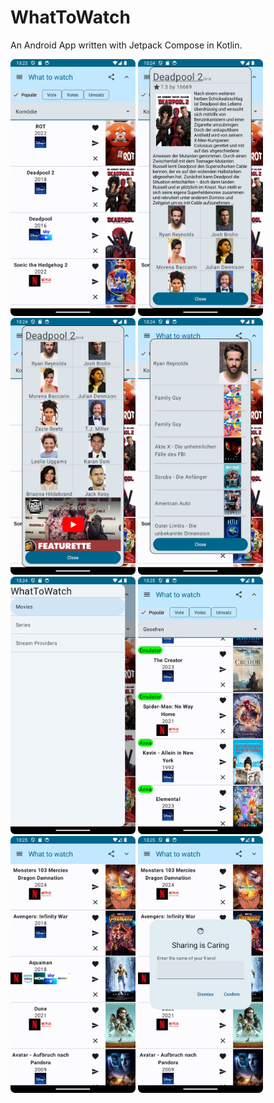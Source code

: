 # WhatToWatch
<p>An Android App written with Jetpack Compose in Kotlin.</p>

<img src="https://github.com/Bezes13/WhatToWatch/blob/main/app/src/main/res/Screenshot_20240130_232404.png" alt="drawing" width="200"/>
<img src="https://github.com/Bezes13/WhatToWatch/blob/main/app/src/main/res/Screenshot_20240130_232433.png" alt="drawing" width="200"/>
<img src="https://github.com/Bezes13/WhatToWatch/blob/main/app/src/main/res/Screenshot_20240130_232441.png" alt="drawing" width="200"/>
<img src="https://github.com/Bezes13/WhatToWatch/blob/main/app/src/main/res/Screenshot_20240130_232450.png" alt="drawing" width="200"/>
<img src="https://github.com/Bezes13/WhatToWatch/blob/main/app/src/main/res/Screenshot_20240130_232501.png" alt="drawing" width="200"/>
<img src="https://github.com/Bezes13/WhatToWatch/blob/main/app/src/main/res/Screenshot_20240130_232536.png" alt="drawing" width="200"/>
<img src="https://github.com/Bezes13/WhatToWatch/blob/main/app/src/main/res/Screenshot_20240130_232555.png" alt="drawing" width="200"/>
<img src="https://github.com/Bezes13/WhatToWatch/blob/main/app/src/main/res/Screenshot_20240130_232604.png" alt="drawing" width="200"/>

